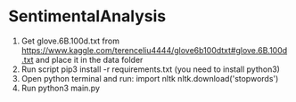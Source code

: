 # SentimentalAnalysis

1. Get glove.6B.100d.txt from https://www.kaggle.com/terenceliu4444/glove6b100dtxt#glove.6B.100d.txt and place it in the data folder
2. Run script pip3 install -r requirements.txt (you need to install python3)
3. Open python terminal and run:
import nltk
nltk.download('stopwords')
4. Run python3 main.py
